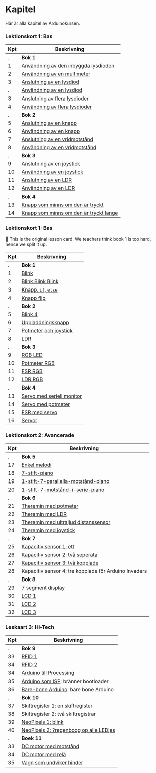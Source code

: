 # Kapitel

Här är alla kapitel av Arduinokursen.

### Lektionskort 1: Bas

Kpt|Beskrivning
---|---------------------------------------------------------------
.  |**Bok 1**
1  |[Användning av den inbyggda lysdioden](01_anvaendning_av_den_inbyggda_lysdioden/README.md)
2  |[Användning av en multimeter](02_anvaendning_av_en_multimeter/README.md)
3  |[Anslutning av en lysdiod](03_anslutning_av_en_lysdiod/README.md)
.  |[Användning av en lysdiod](02_anvaendning_av_en_lysdiod/README.md)
3  |[Anslutning av flera lysdioder](03_anslutning_av_flera_lysdioder/README.md)
4  |[Användning av flera lysdioder](04_anvaendning_av_flera_lysdioder/README.md)
.  |**Bok 2**
5  |[Anslutning av en knapp](05_anslutning_av_en_knapp/README.md)
6  |[Användning av en knapp](06_anvaendning_av_en_knapp/README.md)
7  |[Anslutning av en vridmotstånd](07_anslutning_av_en_vridmotstaand/README.md)
8  |[Användning av en vridmotstånd](08_anvaendning_av_en_vridmotstaand/README.md)
.  |**Bok 3**
9  |[Anslutning av en joystick](09_anslutning_av_en_joystick/README.md)
10 |[Användning av en joystick](10_anvaendning_av_en_joystick/README.md)
11 |[Anslutning av en LDR](11_anslutning_av_en_ldr/README.md)
12 |[Användning av en LDR](12_anvaendning_av_en_ldr/README.md)
.  |**Bok 4**
13 |[Knapp som minns om den är tryckt](13_knapp_som_minns_om_den_aer_tryckt/README.md)
14 |[Knapp som minns om den är tryckt länge](14_knapp_som_minns_om_den_aer_tryckt_laenge/README.md)

### Lektionskort 1: Bas

:construction: This is the original lesson card. We teachers think book 1 is too hard,
hence we split it up.

Kpt|Beskrivning
---|---------------------------------------------------------------
.  |**Bok 1**
1  |[Blink](./01_blink/README.md)
2  |[Blink Blink Blink](./02_blink_blink_blink/README.md)
3  |[Knapp, `if`, `else`](./03_knapp_if_else/README.md)
4  |[Knapp flip](./04_knapp_flip/README.md)
.  |**Bok 2**
5  |[Blink 4](05_blink_4/README.md)
6  |[Uppladdningsknapp](06_uppladdningsknapp/README.md)
7  |[Potmeter och joystick](07_potmeter_och_joystick/README.md)
8  |[LDR](08_ldr/README.md)
.  |**Bok 3**
9  |[RGB LED](09_rgb/README.md)
10 |[Potmeter RGB](10_potmeter_rgb/README.md)
11 |[FSR RGB](11_fsr_rgb/README.md) 
12 |[LDR RGB](12_ldr_rgb/README.md) 
.  |**Bok 4**
13 |[Servo med seriell monitor](13_servo_serial/README.md)
14 |[Servo med potmeter](14_servo_potmeter/README.md)
15 |[FSR med servo](15_servo_fsr/README.md)
16 |[Servor](16_servos/README.md)

### Lektionskort 2: Avancerade

Kpt|Beskrivning
---|---------------------------------------------------------------
.  | **Bok 5**
17 |[Enkel melodi](17_enkel_melodi/README.md)
18 |[7-stift-piano](18_7_stift_piano/README.md)
19 |[1-stift-7-parallella-motstånd-piano](19_1_stift_7_parallella_motstaand_piano/README.md)
20 |[1-stift-7-motstånd-i-serie-piano](20_1_stift_7_motstaand_in_serie_piano/README.md)
.  | **Bok 6**
21 |[Theremin med potmeter](21_theremin_potmeters/README.md)
22 |[Theremin med LDR](22_theremin_ldr/README.md)
23 |[Theremin med ultraljud distanssensor](23_theremin_infraroed/README.md)
24 |[Theremin med joystick](24_theremin_joystick/README.md)
.  | **Bok 7**
25 |[Kapacitiv sensor 1: ett](kapacitiv_sensor_1/README.md)
26 |[Kapacitiv sensor 2: två seperata](kapacitiv_sensor_2/README.md)
27 |[Kapacitiv sensor 3: två kopplade](kapacitiv_sensor_3/README.md)
28 |Kapacitiv sensor 4: tre kopplade för Arduino Invaders
.  | **Bok 8**
29 |[7 segment display](sju_segment_display/README.md)
30 |[LCD 1](LCD1/README.md)
31 |[LCD 2](LCD2/README.md)
32 |[LCD 3](LCD3/README.md)

### Leskaart 3: Hi-Tech

Kpt|Beskrivning
---|---------------------------------------------------------------
.  | **Bok 9**
33 |[RFID 1](RFID1/README.md)
34 |[RFID 2](RFID2/README.md)
34 |[Arduino till Processing](arduino_till_processing/README.md)
35 |[Arduino som ISP](arduino_som_isp/README.md): bränner bootloader
36 |[Bare-bone Arduino](bare_bone_arduino/README.md): bare bone Arduino
.  | **Bok 10**
37 |Skiftregister 1: en skiftregister
38 |Skiftregister 2: två skiftregistrar
39 |[NeoPixels 1: blink](neo_pixel_1/README.md)
40 |[NeoPixels 2: ?regenboog op alle LEDjes](NeoPixel2/README.md)
.  | **Boek 11**
33 |[DC motor med motstånd](dc_motor_met_transistor/README.md)
34 |[DC motor med relä](dc_motor_met_relais/README.md)
35 |[Vagn som undviker hinder](vagn_som_undviker_hinder/README.md)

